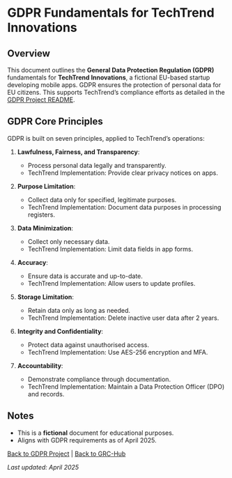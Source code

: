 # GDPR Fundamentals for TechTrend Innovations

## Overview
This document outlines the **General Data Protection Regulation (GDPR)** fundamentals for **TechTrend Innovations**, a fictional EU-based startup developing mobile apps. GDPR ensures the protection of personal data for EU citizens. This supports TechTrend’s compliance efforts as detailed in the [GDPR Project README](../readme.md).

## GDPR Core Principles
GDPR is built on seven principles, applied to TechTrend’s operations:

1. **Lawfulness, Fairness, and Transparency**:
   - Process personal data legally and transparently.
   - TechTrend Implementation: Provide clear privacy notices on apps.

2. **Purpose Limitation**:
   - Collect data only for specified, legitimate purposes.
   - TechTrend Implementation: Document data purposes in processing registers.

3. **Data Minimization**:
   - Collect only necessary data.
   - TechTrend Implementation: Limit data fields in app forms.

4. **Accuracy**:
   - Ensure data is accurate and up-to-date.
   - TechTrend Implementation: Allow users to update profiles.

5. **Storage Limitation**:
   - Retain data only as long as needed.
   - TechTrend Implementation: Delete inactive user data after 2 years.

6. **Integrity and Confidentiality**:
   - Protect data against unauthorised access.
   - TechTrend Implementation: Use AES-256 encryption and MFA.

7. **Accountability**:
   - Demonstrate compliance through documentation.
   - TechTrend Implementation: Maintain a Data Protection Officer (DPO) and records.

## Notes
- This is a **fictional** document for educational purposes.
- Aligns with GDPR requirements as of April 2025.

[Back to GDPR Project](../readme.md) | [Back to GRC-Hub](../../README.md)

*Last updated: April 2025*

